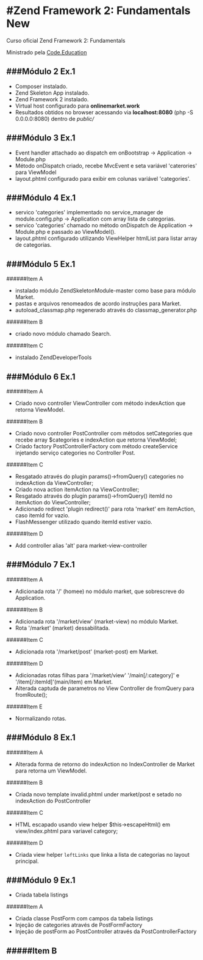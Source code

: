 #Zend Framework 2: Fundamentals New
=======================

Curso oficial Zend Framework 2: Fundamentals

Ministrado pela [Code.Education]

[Code.Education]: http://sites.code.education/home-code/


###Módulo 2 Ex.1
------------
- Composer instalado.
- Zend Skeleton App instalado.
- Zend Framework 2 instalado.
- Virtual host configurado para **onlinemarket.work**
- Resultados obtidos no browser acessando via **localhost:8080** (php -S 0.0.0.0:8080) dentro de _public/_

###Módulo 3 Ex.1
------------
- Event handler attachado ao dispatch em onBootstrap -> Application -> Module.php
- Método onDispatch criado, recebe MvcEvent e seta variável 'caterories' para ViewModel
- layout.phtml configurado para exibir em colunas variável 'categories'.

###Módulo 4 Ex.1
------------
- servico 'categories' implementado no service_manager de module.config.php -> Application com array lista de categorias.
- servico 'categories' chamado no método onDispatch de Application -> Module.php e passado ao ViewModel().
- layout.phtml configurado utilizando ViewHelper htmlList para listar array de categorias.

###Módulo 5 Ex.1
------------
######Item A
- instalado módulo ZendSkeletonModule-master como base para módulo Market.
- pastas e arquivos renomeados de acordo instruções para Market.
- autoload_classmap.php regenerado através do classmap_generator.php

######Item B
- criado novo módulo chamado Search.

######Item C
- instalado ZendDeveloperTools

###Módulo 6 Ex.1
------------
######Item A
- Criado novo controller ViewController com método indexAction que retorna ViewModel.


######Item B
- Criado novo controller PostController com métodos setCategories que recebe array $categories e indexAction que retorna ViewModel;
- Criado factory PostControllerFactory com método createService injetando serviço categories no Controller Post.

######Item C
- Resgatado através do plugin params()->fromQuery() categories no indexAction da ViewController;
- Criado nova action itemAction na ViewController;
- Resgatado através do plugin params()->fromQuery() itemId no itemAction do ViewController;
- Adicionado redirect 'plugin redirect()' para rota 'market' em itemAction, caso itemId for vazio.
- FlashMessenger utilizado quando itemId estiver vazio.

######Item D
- Add controller alias 'alt' para market-view-controller

###Módulo 7 Ex.1
------------
######Item A
- Adicionada rota '/' (homee) no módulo market, que sobrescreve do Application.

######Item B
- Adicionada rota '/market/view' (market-view) no módulo Market.
- Rota '/market' (market) dessabilitada.

######Item C
- Adicionada rota '/market/post' (market-post) em Market.

######Item D
- Adicionadas rotas filhas para '/market/view' '/main[/:category]' e '/item[/:itemId]'(main/item) em Market.
- Alterada captuda de parametros no View Controller de fromQuery para fromRoute();

######Item E
- Normalizando rotas.

###Módulo 8 Ex.1
------------
######Item A
- Alterada forma de retorno do indexAction no IndexController de Market para retorna um ViewModel.

######Item B
- Criada novo template invalid.phtml under market/post e setado no indexAction do PostController

######Item C
- HTML escapado usando view helper $this->escapeHtml() em view/index.phtml para variavel category;

######Item D
- Criada view helper `leftLinks` que linka a lista de categorias no layout principal.

###Módulo 9 Ex.1
------------
- Criada tabela listings

######Item A
- Criada classe PostForm com campos da tabela listings
- Injeção de categories através de PostFormFactory
- Injeção de postForm ao PostController através da PostControllerFactory

#####Item B
-
